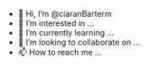 - 👋 Hi, I’m @ciaranBarterm
- 👀 I’m interested in ...
- 🌱 I’m currently learning ...
- 💞️ I’m looking to collaborate on ...
- 📫 How to reach me ...

<!---
ciaranBarterm/ciaranBarterm is a ✨ special ✨ repository because its `README.md` (this file) appears on your GitHub profile.
You can click the Preview link to take a look at your changes.
--->
